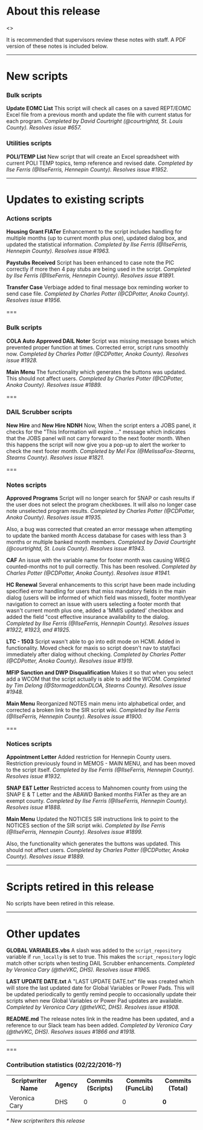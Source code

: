 About this release
===
<<INFO ABOUT THE RELEASE WILL GO HERE>>

It is recommended that supervisors review these notes with staff. A PDF version of these notes is included below.

--------------------------------------------------------------------------------------------------------------------------------------------------------------------
New scripts
===
### Bulk scripts
**Update EOMC List**
This script will check all cases on a saved REPT/EOMC Excel file from a previous month and update the file with current status for each program. *Completed by David Courtright (@courtrightd, St. Louis County). Resolves issue #657.*

### Utilities scripts
**POLI/TEMP List**
New script that will create an Excel spreadsheet with current POLI TEMP topics, temp reference and revised date. *Completed by Ilse Ferris (@IlseFerris, Hennepin County). Resolves issue #1952.*

--------------------------------------------------------------------------------------------------------------------------------------------------------------------
Updates to existing scripts
===
### Actions scripts
**Housing Grant FIATer**
Enhancement to the script includes handling for multiple months (up to current month plus one), updated dialog box, and updated the statistical information. *Completed by Ilse Ferris (@IlseFerris, Hennepin County). Resolves issue #1963.*

**Paystubs Received**
Script has been enhanced to case note the PIC correctly if more then 4 pay stubs are being used in the script. *Completed by Ilse Ferris (@IlseFerris, Hennepin County). Resolves issue #1891.*

**Transfer Case**
Verbiage added to final message box reminding worker to send case file. *Completed by Charles Potter (@CDPotter, Anoka County). Resolves issue #1956.*

===
### Bulk scripts
**COLA Auto Approved DAIL Noter**
Script was missing message boxes which prevented proper function at times. Corrected error, script runs smoothly now. *Completed by Charles Potter (@CDPotter, Anoka County). Resolves issue #1928.*

**Main Menu**
The functionality which generates the buttons was updated. This should not affect users. *Completed by Charles Potter (@CDPotter, Anoka County). Resolves issue #1889.*

===
### DAIL Scrubber scripts
**New Hire** and **New Hire NDNH**
Now, When the script enters a JOBS panel, it checks for the "This Information will expire ..." message which indicates that the JOBS panel will not carry forward to the next footer month. When this happens the script will now give you a pop-up to alert the worker to check the next footer month. *Completed by Mel Fox (@MelissaFox-Stearns, Stearns County). Resolves issue #1821.*

===
### Notes scripts
**Approved Programs**
Script will no longer search for SNAP or cash results if the user does not select the program checkboxes. It will also no longer case note unselected program results. *Completed by Charles Potter (@CDPotter, Anoka County). Resolves issue #1935.*

Also, a bug was corrected that created an error message when attempting to update the banked month Access database for cases with less than 3 months or multiple banked month members. *Completed by David Courtright (@courtrightd, St. Louis County). Resolves issue #1943.*

**CAF**
An issue with the variable name for footer month was causing WREG counted-months not to pull correctly. This has been resolved. *Completed by Charles Potter (@CDPotter, Anoka County). Resolves issue #1941.*

**HC Renewal**
Several enhancements to this script have been made including specified error handling for users that miss mandatory fields in the main dialog (users will be informed of which field was missed), footer month/year navigation to correct an issue with users selecting a footer month that wasn't current month plus one, added a 'MMIS updated' checkbox and added the field "cost effective insurance availability to the dialog. *Completed by Ilse Ferris (@IlseFerris, Hennepin County). Resolves issues #1922, #1923, and #1925.*

**LTC - 1503**
Script wasn't able to go into edit mode on HCMI. Added in functionality. Moved check for maxis so script doesn't nav to stat/faci immediately after dialog without checking. *Completed by Charles Potter (@CDPotter, Anoka County). Resolves issue #1919.*

**MFIP Sanction and DWP Disqualification**
Makes it so that when you select add a WCOM that the script actually is able to add the WCOM. *Completed by Tim Delong (@StormageddonDLOA, Stearns County). Resolves issue #1948.*

**Main Menu**
Reorganized NOTES main menu into alphabetical order, and corrected a broken link to the SIR script wiki. *Completed by Ilse Ferris (@IlseFerris, Hennepin County). Resolves issue #1900.*

===
### Notices scripts
**Appointment Letter**
Added restriction for Hennepin County users. Restriction previously found in MEMOS - MAIN MENU, and has been moved to the script itself. *Completed by Ilse Ferris (@IlseFerris, Hennepin County). Resolves issue #1932.*

**SNAP E&T Letter**
Restricted access to Mahnomen county from using the SNAP E & T Letter and the ABAWD Banked months FIATer as they are an exempt county. *Completed by Ilse Ferris (@IlseFerris, Hennepin County). Resolves issue #1888.*

**Main Menu**
Updated the NOTICES SIR instructions link to point to the NOTICES section of the SIR script wiki. *Completed by Ilse Ferris (@IlseFerris, Hennepin County). Resolves issue #1899.*

Also, the functionality which generates the buttons was updated. This should not affect users. *Completed by Charles Potter (@CDPotter, Anoka County). Resolves issue #1889.*

--------------------------------------------------------------------------------------------------------------------------------------------------------------------
Scripts retired in this release
===
No scripts have been retired in this release.

--------------------------------------------------------------------------------------------------------------------------------------------------------------------
Other updates
===
**GLOBAL VARIABLES.vbs**
A slash was added to the `script_repository` variable if `run_locally` is set to true. This makes the `script_repository` logic match other scripts when testing DAIL Scrubber enhancements. *Completed by Veronica Cary (@theVKC, DHS). Resolves issue #1965.*

**LAST UPDATE DATE.txt**
A "LAST UPDATE DATE.txt" file was created which will store the last updated date for Global Variables or Power Pads. This will be updated periodically to gently remind people to occasionally update their scripts when new Global Variables or Power Pad updates are available. *Completed by Veronica Cary (@theVKC, DHS). Resolves issue #1908.*

**README.md**
The release notes link in the readme has been updated, and a reference to our Slack team has been added. *Completed by Veronica Cary (@theVKC, DHS). Resolves issues #1866 and #1918.*

--------------------------------------------------------------------------------------------------------------------------------------------------------------------
===
### Contribution statistics (02/22/2016-?)

<table>
    <tr>
        <th>Scriptwriter Name</th>
        <th>Agency</th>
        <th>Commits (Scripts)</th>
        <th>Commits (FuncLib)</th>
        <th>Commits (Total)</th>
    </tr>
    <tr>
        <td>Veronica Cary</td>
        <td>DHS</td>
        <td>0</td>
        <td>0</td>
        <td><b>0</b></td>
    </tr>
</table>

<i>* New scriptwriters this release</i>
